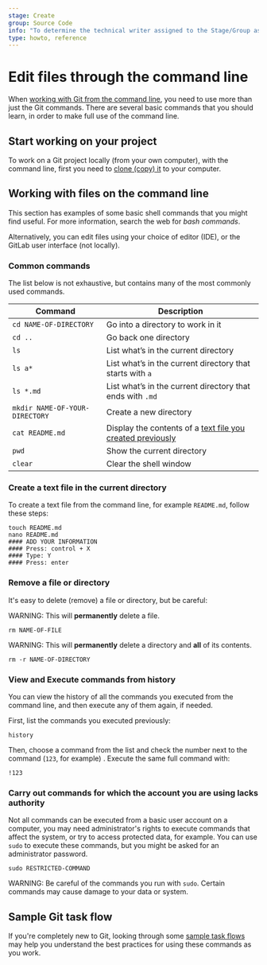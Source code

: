 ```yaml
---
stage: Create
group: Source Code
info: "To determine the technical writer assigned to the Stage/Group associated with this page, see https://about.gitlab.com/handbook/engineering/ux/technical-writing/#assignments"
type: howto, reference
---
```


# Edit files through the command line

When [working with Git from the command line](start-using-git.md), you need to
use more than just the Git commands. There are several basic commands that you should
learn, in order to make full use of the command line.

## Start working on your project

To work on a Git project locally (from your own computer), with the command line,
first you need to [clone (copy) it](start-using-git.md#clone-a-repository) to
your computer.

## Working with files on the command line

This section has examples of some basic shell commands that you might find useful.
For more information, search the web for _bash commands_.

Alternatively, you can edit files using your choice of editor (IDE), or the GitLab user
interface (not locally).

### Common commands

The list below is not exhaustive, but contains many of the most commonly used commands.

| Command                        | Description                                 |
|--------------------------------|---------------------------------------------|
| `cd NAME-OF-DIRECTORY`         | Go into a directory to work in it           |
| `cd ..`                        | Go back one directory                       |
| `ls`                           | List what’s in the current directory        |
| `ls a*`                        | List what’s in the current directory that starts with `a` |
| `ls *.md`                      | List what’s in the current directory that ends with `.md` |
| `mkdir NAME-OF-YOUR-DIRECTORY` | Create a new directory                      |
| `cat README.md`                | Display the contents of a [text file you created previously](#create-a-text-file-in-the-current-directory) |
| `pwd`                          | Show the current directory                  |
| `clear`                        | Clear the shell window                      |

### Create a text file in the current directory

To create a text file from the command line, for example `README.md`, follow these
steps:

```shell
touch README.md
nano README.md
#### ADD YOUR INFORMATION
#### Press: control + X
#### Type: Y
#### Press: enter
```

### Remove a file or directory

It's easy to delete (remove) a file or directory, but be careful:

WARNING:
This will **permanently** delete a file.

```shell
rm NAME-OF-FILE
```

WARNING:
This will **permanently** delete a directory and **all** of its contents.

```shell
rm -r NAME-OF-DIRECTORY
```

### View and Execute commands from history

You can view the history of all the commands you executed from the command line,
and then execute any of them again, if needed.

First, list the commands you executed previously:

```shell
history
```

Then, choose a command from the list and check the number next to the command (`123`,
for example) . Execute the same full command with:

```shell
!123
```

### Carry out commands for which the account you are using lacks authority

Not all commands can be executed from a basic user account on a computer, you may
need administrator's rights to execute commands that affect the system, or try to access
protected data, for example. You can use `sudo` to execute these commands, but you
might be asked for an administrator password.

```shell
sudo RESTRICTED-COMMAND
```

WARNING:
Be careful of the commands you run with `sudo`. Certain commands may cause
damage to your data or system.

## Sample Git task flow

If you're completely new to Git, looking through some [sample task flows](https://rogerdudler.github.io/git-guide/)
may help you understand the best practices for using these commands as you work.

<!-- ## Troubleshooting

Include any troubleshooting steps that you can foresee. If you know beforehand what issues
one might have when setting this up, or when something is changed, or on upgrading, it's
important to describe those, too. Think of things that may go wrong and include them here.
This is important to minimize requests for support, and to avoid doc comments with
questions that you know someone might ask.

Each scenario can be a third-level heading, e.g. `### Getting error message X`.
If you have none to add when creating a doc, leave this section in place
but commented out to help encourage others to add to it in the future. -->
